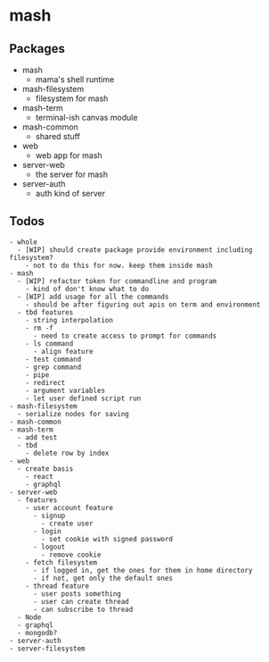 # mash

## Packages

- mash
  - mama's shell runtime
- mash-filesystem
  - filesystem for mash
- mash-term
  - terminal-ish canvas module
- mash-common
  - shared stuff
- web
  - web app for mash
- server-web
  - the server for mash
- server-auth
  - auth kind of server

## Todos

```
- whole
  - [WIP] should create package provide environment including filesystem?
    - not to do this for now. keep them inside mash
- mash
  - [WIP] refactor token for commandline and program
    - kind of don't know what to do
  - [WIP] add usage for all the commands
    - should be after figuring out apis on term and environment
  - tbd features
    - string interpolation
    - rm -f
      - need to create access to prompt for commands
    - ls command
      - align feature
    - test command
    - grep command
    - pipe
    - redirect
    - argument variables
    - let user defined script run
- mash-filesystem
  - serialize nodes for saving
- mash-common
- mash-term
  - add test
  - tbd
    - delete row by index
- web
  - create basis
    - react
    - graphql
- server-web
  - features
    - user account feature
      - signup
        - create user
      - login
        - set cookie with signed password
      - logout
        - remove cookie
    - fetch filesystem
      - if logged in, get the ones for them in home directory
      - if not, get only the default ones
    - thread feature
      - user posts something
      - user can create thread
      - can subscribe to thread
  - Node
  - graphql
  - mongodb?
- server-auth
- server-filesystem
```
